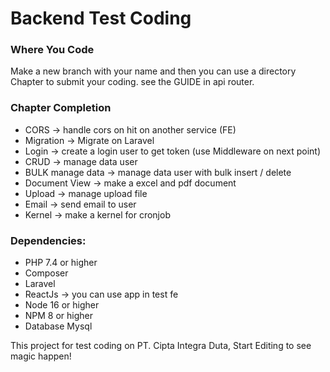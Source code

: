 # Backend Test Coding
### Where You Code
Make a new branch with your name and then you can use a directory Chapter to submit your coding.
see the GUIDE in api router.

### Chapter Completion
* CORS              -> handle cors on hit on another service (FE)
* Migration         -> Migrate on Laravel
* Login             -> create a login user to get token (use Middleware on next point)
* CRUD              -> manage data user
* BULK manage data  -> manage data user with bulk insert / delete
* Document View     -> make a excel and pdf document
* Upload            -> manage upload file
* Email             -> send email to user
* Kernel            -> make a kernel for cronjob

### Dependencies:  
* PHP 7.4 or higher
* Composer
* Laravel
* ReactJs -> you can use app in test fe
* Node 16 or higher
* NPM 8 or higher
* Database Mysql

This project for test coding on PT. Cipta Integra Duta, Start Editing to see magic happen!